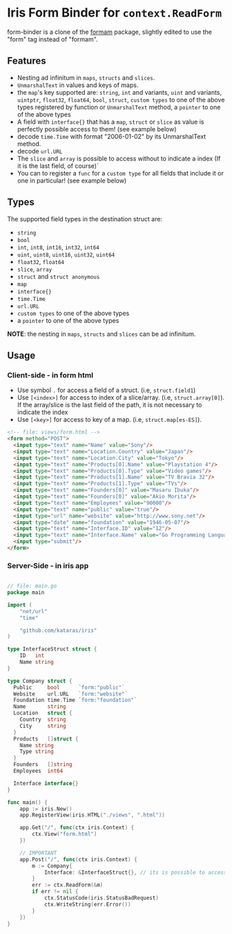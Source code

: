 Iris Form Binder for `context.ReadForm`
======

form-binder is a clone of the [formam](https://github.com/monoculum/forma) package, slightly edited to use the "form" tag instead of "formam".

Features
--------

* Nesting ad infinitum in `maps`, `structs` and `slices`.
* `UnmarshalText` in values and keys of maps.
* the `map`'s key supported are: `string`, `int` and variants, `uint` and variants, `uintptr`, `float32`, `float64`, `bool`, `struct`, `custom types` to one of the above types registered by function or `UnmarshalText` method, a `pointer` to one of the above types
* A field with `interface{}` that has a `map`, `struct` or `slice` as value is perfectly possible access to them! (see example below)
* decode `time.Time` with format "2006-01-02" by its UnmarshalText method.
* decode `url.URL`
* The `slice` and `array` is possible to access without to indicate a index (If it is the last field, of course)`
* You can to register a `func` for a `custom type` for all fields that include it or one in particular! (see example below)

Types
-----

The supported field types in the destination struct are:

* `string`
* `bool`
* `int`, `int8`, `int16`, `int32`, `int64`
* `uint`, `uint8`, `uint16`, `uint32`, `uint64`
* `float32`, `float64`
* `slice`, `array`
* `struct` and `struct anonymous`
* `map`
* `interface{}`
* `time.Time`
* `url.URL`
* `custom types` to one of the above types
* a `pointer` to one of the above types

**NOTE**: the nesting in `maps`, `structs` and `slices` can be ad infinitum.

Usage
-----

### Client-side - in form html

- Use symbol `.` for access a field of a struct. (i.e, `struct.field1`)
- Use `[<index>]` for access to index of a slice/array. (i.e, `struct.array[0]`). If the array/slice is the last field of the path, it is not necessary to indicate the index
- Use `[<key>]` for access to key of a map. (i.e, `struct.map[es-ES]`).

```html
<!-- file: views/form.html -->
<form method="POST">
  <input type="text" name="Name" value="Sony"/>
  <input type="text" name="Location.Country" value="Japan"/>
  <input type="text" name="Location.City" value="Tokyo"/>
  <input type="text" name="Products[0].Name" value="Playstation 4"/>
  <input type="text" name="Products[0].Type" value="Video games"/>
  <input type="text" name="Products[1].Name" value="TV Bravia 32"/>
  <input type="text" name="Products[1].Type" value="TVs"/>
  <input type="text" name="Founders[0]" value="Masaru Ibuka"/>
  <input type="text" name="Founders[0]" value="Akio Morita"/>
  <input type="text" name="Employees" value="90000"/>
  <input type="text" name="public" value="true"/>
  <input type="url" name="website" value="http://www.sony.net"/>
  <input type="date" name="foundation" value="1946-05-07"/>
  <input type="text" name="Interface.ID" value="12"/>
  <input type="text" name="Interface.Name" value="Go Programming Language"/>
  <input type="submit"/>
</form>
```

### Server-Side - in iris app

```go

// file: main.go
package main

import (
    "net/url"
    "time"

    "github.com/kataras/iris"
)

type InterfaceStruct struct {
    ID   int
    Name string
}

type Company struct {
  Public     bool      `form:"public"`
  Website    url.URL   `form:"website"`
  Foundation time.Time `form:"foundation"`
  Name       string
  Location   struct {
    Country  string
    City     string
  }
  Products   []struct {
    Name string
    Type string
  }
  Founders   []string
  Employees  int64

  Interface interface{}
}

func main() {
    app := iris.New()
    app.RegisterView(iris.HTML("./views", ".html"))

    app.Get("/", func(ctx iris.Context) {
        ctx.View("form.html")
    })

    // IMPORTANT
    app.Post("/", func(ctx iris.Context) {
        m := Company{
            Interface: &InterfaceStruct{}, // its is possible to access to the fields although it's an interface field!
        }
        err := ctx.ReadForm(&m)
        if err != nil {
            ctx.StatusCode(iris.StatusBadRequest)
            ctx.WriteString(err.Error())
        }
    })
}
```